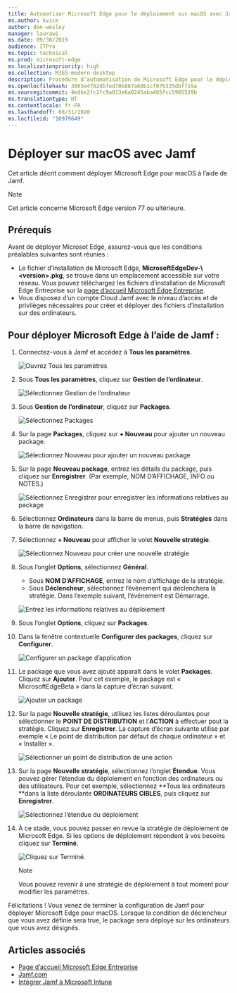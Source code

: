```yaml
---
title: Automatiser Microsoft Edge pour le déploiement sur macOS avec Jamf
ms.author: kvice
author: dan-wesley
manager: laurawi
ms.date: 09/30/2019
audience: ITPro
ms.topic: technical
ms.prod: microsoft-edge
ms.localizationpriority: high
ms.collection: M365-modern-desktop
description: Procédure d’automatisation de Microsoft Edge pour le déploiement sur macOS avec Jamf.
ms.openlocfilehash: 3065e4f02dbfed70b887a60b1cf076335dbff19a
ms.sourcegitcommit: 4edbe2fc2fc9a013e6a0245aba485fcc5905539b
ms.translationtype: HT
ms.contentlocale: fr-FR
ms.lasthandoff: 08/31/2020
ms.locfileid: "10979649"
---
```

# Déployer sur macOS avec Jamf

Cet article décrit comment déployer Microsoft Edge pour macOS à l’aide de Jamf.

> [!NOTE]
> Cet article concerne Microsoft Edge version 77 ou ultérieure.

## Prérequis

Avant de déployer Microsot Edge, assurez-vous que les conditions préalables suivantes sont réunies :

- Le fichier d’installation de Microsoft Edge, **MicrosoftEdgeDev-\\<version\>.pkg**, se trouve dans un emplacement accessible sur votre réseau. Vous pouvez téléchargez les fichiers d’installation de Microsoft Edge Entreprise sur la [page d’accueil Microsoft Edge Entreprise](https://aka.ms/EdgeEnterprise).
- Vous disposez d’un compte Cloud Jamf avec le niveau d’accès et de privilèges nécessaires pour créer et déployer des fichiers d’installation sur des ordinateurs.

## Pour déployer Microsoft Edge à l’aide de Jamf :

1. Connectez-vous à Jamf et accédez à **Tous les paramètres**.

    ![Ouvrez Tous les paramètres](./media/mac-deploy/jamf-dash-main-open-settings.png)

2. Sous **Tous les paramètres**, cliquez sur **Gestion de l’ordinateur**.

    ![Sélectionnez Gestion de l’ordinateur](./media/mac-deploy/jamf-all-settings-computer-mgmt.png)

3. Sous **Gestion de l’ordinateur**, cliquez sur **Packages**.

    ![Sélectionnez Packages](./media/mac-deploy/jamf-all-settings-computer-mgmt-pkgs.png)

4. Sur la page **Packages**, cliquez sur **+ Nouveau** pour ajouter un nouveau package.

    ![Sélectionnez Nouveau pour ajouter un nouveau package](./media/mac-deploy/jamf-all-settings-computer-mgmt-new-pkg.png)

5. Sur la page **Nouveau package**, entrez les détails du package, puis cliquez sur **Enregistrer**. (Par exemple, NOM D’AFFICHAGE, INFO ou NOTES.)

    ![Sélectionnez Enregistrer pour enregistrer les informations relatives au package](./media/mac-deploy/jamf-all-settings-computer-mgmt-save-pkg-info.png)

6. Sélectionnez **Ordinateurs** dans la barre de menus, puis **Stratégies** dans la barre de navigation.

7. Sélectionnez **+ Nouveau** pour afficher le volet **Nouvelle stratégie**.

    ![Sélectionnez Nouveau pour créer une nouvelle stratégie](./media/mac-deploy/jamf-all-settings-computer-new-policy.png)

8. Sous l’onglet **Options**, sélectionnez **Général**.

    - Sous **NOM D’AFFICHAGE**, entrez le nom d’affichage de la stratégie.
    - Sous **Déclencheur**, sélectionnez l’événement qui déclenchera la stratégie. Dans l’exemple suivant, l’événement est Démarrage.

    ![Entrez les informations relatives au déploiement](./media/mac-deploy/jamf-all-settings-computer-cfg-policy.png)

9. Sous l’onglet **Options**, cliquez sur **Packages**.

10. Dans la fenêtre contextuelle **Configurer des packages**, cliquez sur **Configurer**.

    ![Configurer un package d’application](./media/mac-deploy/jamf-all-settings-computer-policy-pkg-configure.png)

11. Le package que vous avez ajouté apparaît dans le volet **Packages**. Cliquez sur **Ajouter**. Pour cet exemple, le package est « MicrosoftEdgeBeta » dans la capture d’écran suivant.

    ![Ajouter un package](./media/mac-deploy/jamf-all-settings-computer-policy-pkg-add-beta.png)

12. Sur la page **Nouvelle stratégie**, utilisez les listes déroulantes pour sélectionner le **POINT DE DISTRIBUTION** et l’**ACTION** à effectuer pout la stratégie. Cliquez sur **Enregistrer**. La capture d’écran suivante utilise par exemple « Le point de distribution par défaut de chaque ordinateur » et « Installer ».

    ![Sélectionner un point de distribution de une action](./media/mac-deploy/jamf-all-settings-computer-mgmt-pkg-cfg-distro.png)

13. Sur la page **Nouvelle stratégie**, sélectionnez l’onglet **Étendue**. Vous pouvez gérer l’étendue du déploiement en fonction des ordinateurs ou des utilisateurs. Pour cet exemple, sélectionnez **Tous les ordinateurs **dans la liste déroulante **ORDINATEURS CIBLES**, puis cliquez sur **Enregistrer**.

    ![Sélectionnez l’étendue du déploiement](./media/mac-deploy/jamf-all-settings-computer-mgmt-add-target.png)

14. À ce stade, vous pouvez passer en revue la stratégie de déploiement de Microsoft Edge. Si les options de déploiement répondent à vos besoins cliquez sur **Terminé**.

    ![Cliquez sur Terminé.](./media/mac-deploy/jamf-all-settings-computer-mgmt-finish-add-deployment.png)

    > [!NOTE]
    > Vous pouvez revenir à une stratégie de déploiement à tout moment pour modifier les paramètres.

Félicitations ! Vous venez de terminer la configuration de Jamf pour déployer Microsoft Edge pour macOS. Lorsque la condition de déclencheur que vous avez définie sera true, le package sera déployé sur les ordinateurs que vous avez désignés.

## Articles associés

- [Page d’accueil Microsoft Edge Entreprise](https://aka.ms/EdgeEnterprise)
- [Jamf.com](https://www.jamf.com/)
- [Intégrer Jamf à Microsoft Intune](https://docs.microsoft.com/intune/conditional-access-integrate-jamf)
